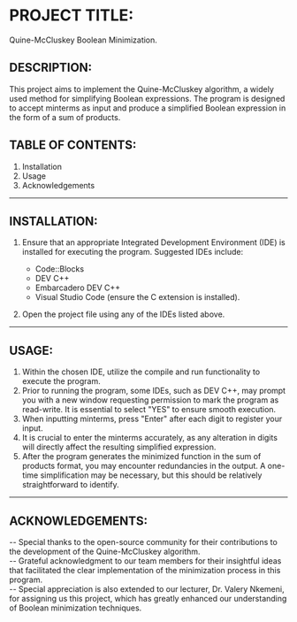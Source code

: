 # PROJECT TITLE:
Quine-McCluskey Boolean Minimization.

## DESCRIPTION:
This project aims to implement the Quine-McCluskey algorithm, a widely used method for simplifying Boolean expressions. 
The program is designed to accept minterms as input and produce a simplified Boolean expression in the form of a sum of products.

## **TABLE OF CONTENTS:**  
1. Installation  
2. Usage  
3. Acknowledgements  

---

## INSTALLATION:
1. Ensure that an appropriate Integrated Development Environment (IDE) is installed for executing the program. Suggested IDEs include:  
   - Code::Blocks  
   - DEV C++  
   - Embarcadero DEV C++  
   - Visual Studio Code (ensure the C extension is installed).  
   
2. Open the project file using any of the IDEs listed above.

---

## USAGE:
1. Within the chosen IDE, utilize the compile and run functionality to execute the program.  
2. Prior to running the program, some IDEs, such as DEV C++, may prompt you with a new window requesting permission to mark the program as read-write. 
It is essential to select "YES" to ensure smooth execution.  
3. When inputting minterms, press "Enter" after each digit to register your input.  
4. It is crucial to enter the minterms accurately, as any alteration in digits will directly affect the resulting simplified expression.  
5. After the program generates the minimized function in the sum of products format, you may encounter redundancies in the output.
 A one-time simplification may be necessary, but this should be relatively straightforward to identify.

---

## ACKNOWLEDGEMENTS:
-- Special thanks to the open-source community for their contributions to the development of the Quine-McCluskey algorithm.  
-- Grateful acknowledgment to our team members for their insightful ideas that facilitated the clear implementation of the minimization process in this program.  
-- Special appreciation is also extended to our lecturer, Dr. Valery Nkemeni, for assigning us this project,
 which has greatly enhanced our understanding of Boolean minimization techniques.
